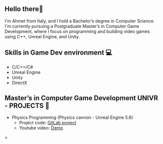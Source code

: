 ## Hello there👋
I'm Ahmet from Italy, and I hold a Bachelor’s degree in Computer Science. I'm currently pursuing a Postgraduate Master’s in Computer Game Development, where I focus on programming and building video games using C++, Unreal Engine, and Unity.

## Skills in Game Dev environment 💻
- C/C++/C#
- Unreal Engine
- Unity
- DirectX

## Master’s in Computer Game Development UNIVR - PROJECTS 🧪
- Physics Programming (Physics cannon - Unreal Engine 5.6)
  - Project code: [GitLab project](https://gitlab.com/mastergamedev-vr/student-2425/physics-programming/ahmet_domi)
  - Youtube video: [Demo](https://youtu.be/Cqvgxpl3usk?si=59c4xuC7kS-Zt5lR)
<!--
- Graphics Programming (Arkanoid - DirectX)
  - Project code: [GitLab project]
  - Youtube video: [Demo]
 
- Sound Programming (Simple wrapper based on FMOD Core API - C++)
  - Project code: [GitLab project]
  - Youtube video: [Demo] 
-->>
